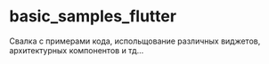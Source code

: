 # basic_samples_flutter
Свалка с примерами кода, испольщование различных виджетов, архитектурных компонентов и тд...
